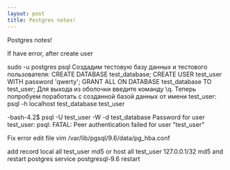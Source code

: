 ```yaml
---
layout: post
title: Postgres notes!
---
```


Postgres notes!

If have error, after create user

sudo -u postgres psql
Создадим тестовую базу данных и тестового пользователя:
CREATE DATABASE test_database;
CREATE USER test_user WITH password 'qwerty';
GRANT ALL ON DATABASE test_database TO test_user;
Для выхода из оболочки введите команду \q.
Теперь попробуем поработать с созданной базой данных от имени test_user:
psql -h localhost test_database test_user


-bash-4.2$ psql -U test_user -W  -d test_database
Password for user test_user: 
psql: FATAL:  Peer authentication failed for user "test_user"

Fix error edit file
vim /var/lib/pgsql/9.6/data/pg_hba.conf

add record
local   all             test_user                               md5
or
host   all             test_user        127.0.0.1/32                       md5
and restart postgres
service postgresql-9.6 restart
